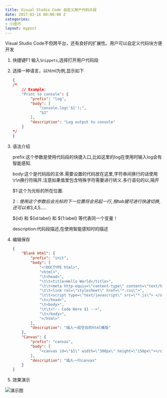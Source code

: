 ```yaml
---
title: Visual Studio Code 自定义用户代码片段
date: 2017-03-16 00:00:00 Z
categories:
- 小技巧
layout: mypost
---
```


Visual Studio Code不但跨平台，还有良好的扩展性。用户可以自定义代码块方便开发

1. 快捷键F1 输入`Snippets`,选择打开用户代码段

2. 选择一种语言，以html为例,显示如下

    ```json
    {
    /*
        // Example:
        "Print to console": {
            "prefix": "log",
            "body": [
                "console.log('$1');",
                "$2"
            ],
            "description": "Log output to console"
        }
    */
    }
    ```

3. 语法介绍

    prefix:这个参数是使用代码段的快捷入口,比如这里的log在使用时输入log会有智能感知.

    body:这个是代码段的主体.需要设置的代码放在这里,字符串间换行的话使用\r\n换行符隔开.注意如果值里包含特殊字符需要进行转义.多行语句的以,隔开

    $1:这个为光标的所在位置.

    $2:使用这个参数后会光标的下一位置将会另起一行,按tab键可进行快速切换,还可以有$3,$4,$5.....

    ${id} 和 ${id:label} 和 ${1:label} 等代表同一个变量！

    description:代码段描述,在使用智能感知时的描述

4. 编辑保存

    ```json
    {
        "Blank Html": {
            "prefix": "init",
            "body": [
                "<!DOCTYPE html>",
                "<html>",
                "\t<head>",
                "\t\t<title>Hello World</title>",
                "\t\t<meta http-equiv=\"content-type\" content=\"text/html; charset=utf-8\">",
                "\t\t<link rel=\"stylesheet\" href=\"*.css\">",
                "\t\t<script type=\"text/javascript\" src=\"*.js\"> </script>",
                "\t</head>",
                "\t<body>",
                "\t\t<!-- Code Here $1 -->",
                "\t</body>",
                "</html>"
            ],
            "description": "插入一段空白的html模版"
        },
        "Canvas": {
            "prefix": "canvas",
            "body": [
                "<canvas id=\"$1\" width=\"300px\" height=\"150px\"></canvas>"
            ],
            "description": "插入一行canvas"
        }
    }
    ```

5. 效果演示

![演示图](01.gif)

